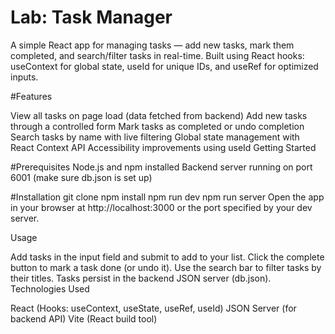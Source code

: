 # Lab: Task Manager
A simple React app for managing tasks — add new tasks, mark them completed, and search/filter tasks in real-time. Built using React hooks: useContext for global state, useId for unique IDs, and useRef for optimized inputs.

#Features

View all tasks on page load (data fetched from backend)
Add new tasks through a controlled form
Mark tasks as completed or undo completion
Search tasks by name with live filtering
Global state management with React Context API
Accessibility improvements using useId
Getting Started

#Prerequisites
Node.js and npm installed
Backend server running on port 6001 (make sure db.json is set up)

#Installation
git clone
npm install
npm run dev
npm run server 
Open the app in your browser at http://localhost:3000 or the port specified by your dev server.

Usage

Add tasks in the input field and submit to add to your list.
Click the complete button to mark a task done (or undo it).
Use the search bar to filter tasks by their titles.
Tasks persist in the backend JSON server (db.json).
Technologies Used

React (Hooks: useContext, useState, useRef, useId)
JSON Server (for backend API)
Vite (React build tool)
